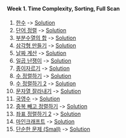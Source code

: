 #### Week 1. Time Complexity, Sorting, Full Scan
1.  [한수](https://www.acmicpc.net/problem/1065) -> [Solution](https://github.com/JoonHyeok-hozy-Kim/algorithm_study/blob/main/BaekJoon/Solutions/Week1/Sol_01_220913_1065.py)
2.  [단어 정렬](https://www.acmicpc.net/problem/1181) -> [Solution](https://github.com/JoonHyeok-hozy-Kim/algorithm_study/blob/main/BaekJoon/Solutions/Week1/Sol_02_220913_1181.py)
3.  [부분수열의 합](https://www.acmicpc.net/problem/1182) -> [Solution](https://github.com/JoonHyeok-hozy-Kim/algorithm_study/blob/main/BaekJoon/Solutions/Week1/Sol_03_220914_1182.py)
4.  [삼각형 만들기](https://www.acmicpc.net/problem/1448) -> [Solution](https://github.com/JoonHyeok-hozy-Kim/algorithm_study/blob/main/BaekJoon/Solutions/Week1/Sol_04_220914_1448.py)
5.  [날짜 계산](https://www.acmicpc.net/problem/1476) -> [Solution](https://github.com/JoonHyeok-hozy-Kim/algorithm_study/blob/main/BaekJoon/Solutions/Week1/Sol_05_220915_1476.py)
6.  [일곱 난쟁이](https://www.acmicpc.net/problem/2309) -> [Solution](https://github.com/JoonHyeok-hozy-Kim/algorithm_study/blob/main/BaekJoon/Solutions/Week1/Sol_06_220915_2309.py)
7.  [종이자르기](https://www.acmicpc.net/problem/2628) -> [Solution](https://github.com/JoonHyeok-hozy-Kim/algorithm_study/blob/main/BaekJoon/Solutions/Week1/Sol_07_220915_2628.py)
8.  [수 정렬하기](https://www.acmicpc.net/problem/2750) -> [Solution](https://github.com/JoonHyeok-hozy-Kim/algorithm_study/blob/main/BaekJoon/Solutions/Week1/Sol_08_220915_2750.py)
9.  [수 정렬하기 2](https://www.acmicpc.net/problem/2751) -> [Solution](https://github.com/JoonHyeok-hozy-Kim/algorithm_study/blob/main/BaekJoon/Solutions/Week1/Sol_08_220915_2750.py)
10. [문자열 잘라내기](https://www.acmicpc.net/problem/2866) -> [Solution](https://github.com/JoonHyeok-hozy-Kim/algorithm_study/blob/main/BaekJoon/Solutions/Week1/Sol_09_220916_2866.py)
11. [국영수](https://www.acmicpc.net/problem/10825) -> [Solution](https://github.com/JoonHyeok-hozy-Kim/algorithm_study/blob/main/BaekJoon/Solutions/Week1/Sol_10_220916_10825.py)
12. [중복 빼고 정렬하기](https://www.acmicpc.net/problem/10867) -> [Solution](https://github.com/JoonHyeok-hozy-Kim/algorithm_study/blob/main/BaekJoon/Solutions/Week1/Sol_11_220916_10867.py)
13. [좌표 정렬하기 2](https://www.acmicpc.net/problem/11651) -> [Solution](https://github.com/JoonHyeok-hozy-Kim/algorithm_study/blob/main/BaekJoon/Solutions/Week1/Sol_12_220917_11651.py)
14. [마인크래프트](https://www.acmicpc.net/problem/18111) -> [Solution](https://github.com/JoonHyeok-hozy-Kim/algorithm_study/blob/main/BaekJoon/Solutions/Week1/Sol_13_220917_18111.py)
15. [단순한 문제 (Small)](https://www.acmicpc.net/problem/25494) -> [Solution](https://github.com/JoonHyeok-hozy-Kim/algorithm_study/blob/main/BaekJoon/Solutions/Week1/Sol_14_220917_25494.py)
